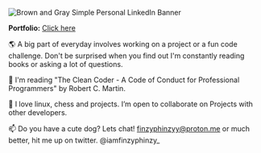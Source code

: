 ![Brown and Gray Simple Personal LinkedIn Banner](https://github.com/FinzyPHINZY/FinzyPHINZY/assets/102292855/bdbdd854-0089-4edc-be0d-b40d991d0a96)

**Portfolio:** [Click here](https://finzyphinzy.vercel.app/)

🌎 A big part of everyday involves working on a project or a fun code challenge. Don't be surprised when you find out I'm constantly reading books or asking a lot of questions. 

📖 I'm reading "The Clean Coder - A Code of Conduct for Professional Programmers" by Robert C. Martin.

🎏 I love linux, chess and projects. I’m open to collaborate on Projects with other developers.

📫 Do you have a cute dog? Lets chat! finzyphinzyy@proton.me or much better, hit me up on twitter. @iamfinzyphinzy_
